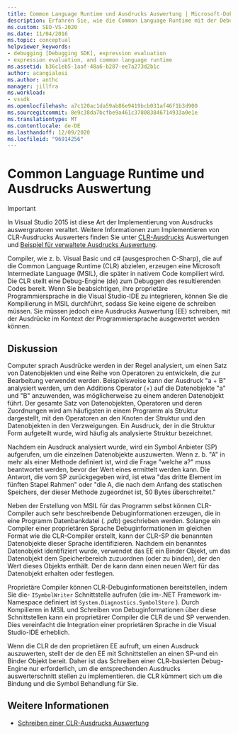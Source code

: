 ```yaml
---
title: Common Language Runtime und Ausdrucks Auswertung | Microsoft-Dokumentation
description: Erfahren Sie, wie die Common Language Runtime mit der Debug-Engine interagiert und wie Sie eine proprietäre Programmiersprache in die Visual Studio-IDE integrieren.
ms.custom: SEO-VS-2020
ms.date: 11/04/2016
ms.topic: conceptual
helpviewer_keywords:
- debugging [Debugging SDK], expression evaluation
- expression evaluation, and common language runtime
ms.assetid: b36c1eb5-1aaf-48a6-b287-ee7a273d2b1c
author: acangialosi
ms.author: anthc
manager: jillfra
ms.workload:
- vssdk
ms.openlocfilehash: a7c120ac1da59ab86e9419bcb031af46f1b3d900
ms.sourcegitcommit: 8e9c38da7bcfbe9a461c378083846714933a0e1e
ms.translationtype: MT
ms.contentlocale: de-DE
ms.lasthandoff: 12/09/2020
ms.locfileid: "96914256"
---
```

# <a name="common-language-runtime-and-expression-evaluation"></a>Common Language Runtime und Ausdrucks Auswertung
> [!IMPORTANT]
> In Visual Studio 2015 ist diese Art der Implementierung von Ausdrucks auswergratoren veraltet. Weitere Informationen zum Implementieren von CLR-Ausdrucks Auswerters finden Sie unter [CLR-Ausdrucks](https://github.com/Microsoft/ConcordExtensibilitySamples/wiki/CLR-Expression-Evaluators) Auswertungen und [Beispiel für verwaltete Ausdrucks Auswertung](https://github.com/Microsoft/ConcordExtensibilitySamples/wiki/Managed-Expression-Evaluator-Sample).

 Compiler, wie z. b. Visual Basic und c# (ausgesprochen C-Sharp), die auf die Common Language Runtime (CLR) abzielen, erzeugen eine Microsoft Intermediate Language (MSIL), die später in nativem Code kompiliert wird. Die CLR stellt eine Debug-Engine (de) zum Debuggen des resultierenden Codes bereit. Wenn Sie beabsichtigen, ihre proprietäre Programmiersprache in die Visual Studio-IDE zu integrieren, können Sie die Kompilierung in MSIL durchführt, sodass Sie keine eigene de schreiben müssen. Sie müssen jedoch eine Ausdrucks Auswertung (EE) schreiben, mit der Ausdrücke im Kontext der Programmiersprache ausgewertet werden können.

## <a name="discussion"></a>Diskussion
 Computer sprach Ausdrücke werden in der Regel analysiert, um einen Satz von Datenobjekten und eine Reihe von Operatoren zu entwickeln, die zur Bearbeitung verwendet werden. Beispielsweise kann der Ausdruck "a + B" analysiert werden, um den Additions Operator (+) auf die Datenobjekte "a" und "B" anzuwenden, was möglicherweise zu einem anderen Datenobjekt führt. Der gesamte Satz von Datenobjekten, Operatoren und deren Zuordnungen wird am häufigsten in einem Programm als Struktur dargestellt, mit den Operatoren an den Knoten der Struktur und den Datenobjekten in den Verzweigungen. Ein Ausdruck, der in die Struktur Form aufgeteilt wurde, wird häufig als analysierte Struktur bezeichnet.

 Nachdem ein Ausdruck analysiert wurde, wird ein Symbol Anbieter (SP) aufgerufen, um die einzelnen Datenobjekte auszuwerten. Wenn z. b. "A" in mehr als einer Methode definiert ist, wird die Frage "welche a?" muss beantwortet werden, bevor der Wert eines ermittelt werden kann. Die Antwort, die vom SP zurückgegeben wird, ist etwa "das dritte Element im fünften Stapel Rahmen" oder "die A, die nach dem Anfang des statischen Speichers, der dieser Methode zugeordnet ist, 50 Bytes überschreitet."

 Neben der Erstellung von MSIL für das Programm selbst können CLR-Compiler auch sehr beschreibende Debuginformationen erzeugen, die in eine Programm Datenbankdatei (*. pdb*) geschrieben werden. Solange ein Compiler einer proprietären Sprache Debuginformationen im gleichen Format wie die CLR-Compiler erstellt, kann der CLR-SP die benannten Datenobjekte dieser Sprache identifizieren. Nachdem ein benanntes Datenobjekt identifiziert wurde, verwendet das EE ein Binder Objekt, um das Datenobjekt dem Speicherbereich zuzuordnen (oder zu binden), der den Wert dieses Objekts enthält. Der de kann dann einen neuen Wert für das Datenobjekt erhalten oder festlegen.

 Proprietäre Compiler können CLR-Debuginformationen bereitstellen, indem Sie die- `ISymbolWriter` Schnittstelle aufrufen (die im-.NET Framework im-Namespace definiert ist `System.Diagnostics.SymbolStore` ). Durch Kompilieren in MSIL und Schreiben von Debuginformationen über diese Schnittstellen kann ein proprietärer Compiler die CLR de und SP verwenden. Dies vereinfacht die Integration einer proprietären Sprache in die Visual Studio-IDE erheblich.

 Wenn die CLR de den proprietären EE aufruft, um einen Ausdruck auszuwerten, stellt der de den EE mit Schnittstellen an einen SP-und ein Binder Objekt bereit. Daher ist das Schreiben einer CLR-basierten Debug-Engine nur erforderlich, um die entsprechenden Ausdrucks auswerterschnitt stellen zu implementieren. die CLR kümmert sich um die Bindung und die Symbol Behandlung für Sie.

## <a name="see-also"></a>Weitere Informationen
- [Schreiben einer CLR-Ausdrucks Auswertung](../../extensibility/debugger/writing-a-common-language-runtime-expression-evaluator.md)
